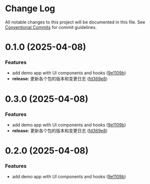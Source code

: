 # Change Log

All notable changes to this project will be documented in this file.
See [Conventional Commits](https://conventionalcommits.org) for commit guidelines.

# 0.1.0 (2025-04-08)

### Features

- add demo app with UI components and hooks ([9e1109b](https://github.com/LynnCen/LynKit/commit/9e1109b1b6d0aca2721411e69518a02920dba5f5))
- **release:** 更新各个包的版本和变更日志 ([fd369e8](https://github.com/LynnCen/LynKit/commit/fd369e842950848466d62a6df228ce26b51651e5))

# 0.3.0 (2025-04-08)

### Features

- add demo app with UI components and hooks ([9e1109b](https://github.com/LynnCen/LynKit/commit/9e1109b1b6d0aca2721411e69518a02920dba5f5))
- **release:** 更新各个包的版本和变更日志 ([fd369e8](https://github.com/LynnCen/LynKit/commit/fd369e842950848466d62a6df228ce26b51651e5))

# 0.2.0 (2025-04-08)

### Features

- add demo app with UI components and hooks ([9e1109b](https://github.com/LynnCen/LynKit/commit/9e1109b1b6d0aca2721411e69518a02920dba5f5))
